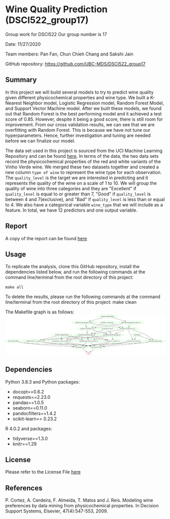 # Wine Quality Prediction (DSCI522_group17)
Group work for DSCI522 Our group  number is 17

Date: 11/27/2020

Team members: Pan Fan, Chun Chieh Chang and Sakshi Jain

GitHub repository: https://github.com/UBC-MDS/DSCI522_group17

## Summary
In this project we will build several models to try to predict wine quality given different physicochemical properties and wine type. We built a K-Nearest Neighbor model, Logistic Regression model, Random Forest Model, and Support Vector Machine model. After we built these models, we found out that Random Forest is the best performing model and it achieved a test score of 0.85. However, despite it being a good score, there is still room for improvement. From our cross validation results, we can see that we are overfitting with Random Forest. This is because we have not tune our hyperparameters. Hence, further investigation and tuning are needed before we can finalize our model.

The data set used in this project is sourced from the UCI Machine Learning Repository and can be found [here](https://archive.ics.uci.edu/ml/datasets/Wine+Quality). In terms of the data, the two data sets record the physicochemical properties of the red and white variants of the Vinho Verde wine. We merged these two datasets together and created a new column `type of wine` to represent the wine type for each observation. The `quality_level` is the target we are interested in predicting and it represents the quality of the wine on a scale of 1 to 10. We will group the quality of wine into three categories and they are "Excellent" if `quality_level` is equal to or greater than 7, "Good" if `quality_level` is between 4 and 7(exclusive), and "Bad" if `quality_level` is less than or equal to 4. We also have a categorical variable `wine_type` that we will include as a feature. In total, we have 12 predictors and one output variable.




## Report

A copy of the report can be found [here](https://github.com/UBC-MDS/DSCI522_group17/blob/main/docs/report.md)


## Usage

To replicate the analysis, clone this GitHub repository, install the dependencies listed below, and run the following commands at the command line/terminal from the root directory of this project:

    make all

To delete the results, please run the following commands at the command line/terminal from the root directory of this project:
    make clean

The Makefile graph is as follows:
    ![](Makefile.png)


## Dependencies

Python 3.8.3 and Python packages:

* docopt==0.6.2
* requests==2.23.0
* pandas==1.0.5
* seaborn==0.11.0
* pandocfilters==1.4.2
* scikit-learn== 0.23.2


R  4.0.2 and packages:
* tidyverse==1.3.0
* knitr==1.29

## License

Please refer to the License File [here](https://github.com/UBC-MDS/DSCI522_group17/blob/main/LICENSE)

## References

P. Cortez, A. Cerdeira, F. Almeida, T. Matos and J. Reis.
Modeling wine preferences by data mining from physicochemical properties. In Decision Support Systems, Elsevier, 47(4):547-553, 2009.

